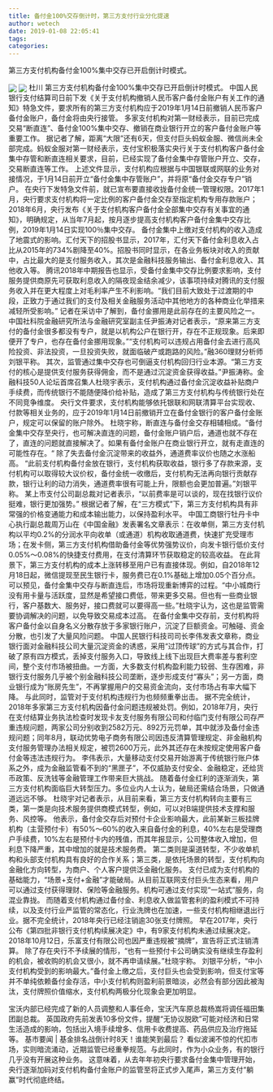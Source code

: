 ```yaml
---
title: 备付金100%交存倒计时，第三方支付行业分化提速
author: wetech
date: 2019-01-08 22:05:41
tags: 
categories: 
---
```

第三方支付机构备付金100%集中交存已开启倒计时模式。
<!-- more -->
<img align="center" border="0" src="https://imgcdn.yicai.com/uppics/images/2019/01/171ea22303732f70cb78acb0574f93c2.jpg" />
<img align="center" border="0" src="https://imgcdn.yicai.com/uppics/images/2019/01/b570f10d659ac53c8cee5ed8ac7a01e6.jpg" />
杜川
第三方支付机构备付金100%集中交存已开启倒计时模式。
中国人民银行支付结算司日前下发《关于支付机构撤销人民币客户备付金账户有关工作的通知》特急文件，要求所有的第三方支付机构应于2019年1月14日前撤销人民币客户备付金账户，备付金将由央行接管。
多家支付机构对第一财经表示，目前已完成交易“断直连”、备付金100%集中交存、撤销在商业银行开立的客户备付金账户等重要工作。
据记者了解，距离“大限”还有6天，但支付巨头蚂蚁金服、微信尚未全部完成。蚂蚁金服对第一财经表示，支付宝积极落实央行关于支付机构客户备付金集中存管和断直连相关要求，目前，已经实现了备付金集中存管账户开立、交存，交易断直连等工作。
上述文件显示，支付机构应根据与中国银联或网联的业务对接情况，于1月14日前开立“备付金集中存管账户”，并将原“备付金交存专户”销户。
在央行下发特急文件前，就已宣布要直接收拢备付金统一管理权限。2017年1月，央行要求支付机构将一定比例的客户备付金交存至指定机构专用存款账户；2018年6月，央行发布《关于支付机构客户备付金全部集中交存有关事宜的通知》，明确规定，从当年7月起，按月逐步提高支付机构客户备付金集中交存比例，2019年1月14日实现100％集中交存。
备付金集中上缴对支付机构的收入造成了地震式的影响。汇付天下的招股书显示，2017年，汇付天下备付金利息收入占比从2015年的734%剧降至40%。招股书同时显示，在各业务板块对收入的贡献中，占比最大的是支付服务收入，其次是金融科技服务输出、备付金利息收入、其他收入等。
腾讯2018年中期报告也显示，受备付金集中交存比例要求影响，支付服务提供商原先可获取利息收入的隔夜现金结余减少，该事项持续对腾讯的支付服务收入并在更大程度上对毛利率产生不利影响。“我们目前大致处于过渡期的中段，正致力于通过我们的支付及相关金融服务活动中其他地方的各种商业化举措来减轻所受影响。”
记者在采访中了解到，备付金挪用是此前存在的主要风险之一。中国社科院金融研究所法与金融研究室副主任尹振涛对记者表示，“原来第三方支付的备付金很多都没有专户，就是以机构公户在银行开，存在不正规现象。后来即便开了专户，也存在备付金挪用现象。”“支付机构可以违规占用备付金去进行高风险投资、非法投资，一旦投资失败，就面临破产或跑路的风险。”融360理财分析师刘银平称。
其次，监管通过集中交存也可倒逼支付机构回归行业本源。“第三方支付的核心是提供支付服务获得佣金，而不是通过沉淀资金获得收益。”尹振涛称。金融科技50人论坛首席召集人杜晓宇表示，支付机构通过备付金沉淀收益补贴商户手续费，而传统银行不能随便降价给补贴，造成了第三方支付机构与传统银行处在不同竞争维度。
央行文件要求，支付机构能够依托银联和网联清算平台实现收、付款等相关业务的，应于2019年1月14日前撤销开立在备付金银行的客户备付金账户，规定可以保留的账户除外。
杜晓宇称，断直连与备付金交存相辅相成。“备付金集中交存至央行，也可解决直连的问题，备付金账户销户后，通道也就不存在了，直连的问题就直接解决了。如果有备付金账户在商业银行开立，就有走直连的可能性存在。“
除了失去备付金沉淀带来的收益外，通道费率议价也随之水涨船高。
“此前支付机构备付金放在银行，支付机构获取收益，银行多了存款来源，支付机构可以取得较大议价权，备付金统一收缴后，支付机构无法再向银行贡献存款，银行让利的动力消失，通道费率很有可能上升，限额也会更加普遍。”刘银平称。
某上市支付公司副总裁对记者表示，“以前费率是可以谈的，现在找银行议价挺难，银行更加强势。”
根据记者了解，在“三方模式”下，第三方支付机构具有非常强的价格变通能力和成本输出能力，以保持盈利水平。
中国工商银行牡丹卡中心执行副总裁周万山在《中国金融》发表署名文章表示：在收单侧，第三方支付机构以平均0.2%的分润水平向收单（或通道）机构收取通道费，快速扩充受理市场；在发卡侧，第三方支付机构借助备付金等优势强势议价，向发卡银行低价支付0.05%～0.08%的快捷支付费用，在支付清算环节获取稳定的较高收益。
在此背景下，第三方支付机构的成本上涨转移至用户已有直接体现。例如，自2018年12月18日起，微信提现至民生银行卡，服务费已在0.1%基础上增加0.05个百分点。
可以预见，备付金集中交存与断直连后，市场将现重新博弈的过程。“中小城商行没有用卡量与活跃度，显然是希望接口费低，带来更多交易。但也有一些商业银行，客户基数大、服务好，接口费就可以要得高一些。”杜晓宇认为，这也是监管需要协调解决的问题，以免导致交易成本过高。
在备付金集中交存前，支付机构将客户备付金以自身名义分散存放于多家银行账户，沉淀了巨额资金。可触碰、资金分散，也引发了大量风险问题。
中国人民银行科技司司长李伟发表文章称，商业银行面对金融科技公司大量沉淀资金的诱惑，采用“过顶传球”的方式与其合作，打破了原有四方模式，丢掉支付服务入口，导致线上线下出现巨大费率差与套利空间，整个支付市场被扭曲。一方面，大多数支付机构盈利能力较弱、生存困难，非银行支付服务几乎被个别金融科技公司垄断，逐步形成支付“寡头”；另一方面，商业银行成为“账房先生”，不再掌握用户的交易资金流向，支付市场占有率大幅下降。
与此同时，监管对于支付机构违规行为也频频重拳出击。
据不完全统计，2018年多家第三方支付机构因备付金问题违规被处罚。例如，2018年7月，央行在支付结算业务执法检查时发现卡友支付服务有限公司和付临门支付有限公司存严重违规问题，两家公司分别收到2582万元、892万元罚单，其中就涉及备付金违规问题；同年8月，联动优势电子商务有限公司因违反清算管理规定、非金融机构支付服务管理办法相关规定，被罚2600万元，此外其还存在未按规定使用客户备付金等违法违规行为。
李伟表示，大量移动支付交易开始游离于传统银行账户体系之外，成为金融监管看不到的“黑匣子”，不仅威胁支付安全、金融稳定，还给货币政策、反洗钱等金融管理工作带来巨大挑战。
随着备付金红利的逐渐消失，第三方支付机构面临巨大转型压力。多位业内人士认为，破局还需结合场景，只做通道远远不够。
杜晓宇对记者表示，从目前来看，第三方支付机构转向主要有三类，第一类是向技术服务提供商模式转型，例如，可以对B端提供技术支撑和服务、风控等。
他表示，备付金交存后对预付卡企业影响最大，此前某新三板挂牌机构（主营预付卡）有50%～60%的收入来自备付金的利息，40%左右是受理商户手续费，10%左右是预付卡内的残值，而其年报显示，公司整体收入增加，但利息下降严重，其中增加的就是技术服务费。
第二类则是渠道转型，不少收单机构和头部支付机构具有良好的合作关系；第三类，是依托场景的转型，支付机构向金融化方向转型，为商户、个人客户提供泛金融化服务。
支付已成为支付机构的基础能力，“场景+支付+金融”才能破局。从目前互联网支付巨头生态来看，用户可以通过支付获得理财、保险等金融服务。机构可通过支付实现“一站式”服务，向混业靠拢。
而随着支付机构通过备付金、利息收入做监管套利的盈利模式不可持续，以及支付行业严监管的常态化，行业洗牌也在加速，一些支付机构相继退出行业。据不完全统计，2018年央行已经注销逾30张支付牌照。
早在2017年，央行公布《第四批非银行支付机构续展决定》中，有9家支付机构未通过续展决定。2018年10月12日，乐富支付有限公司也因严重违规被“摘牌”，宣告将正式注销清算。
除了存在央行不予续展的情形，“也有一些预付卡公司确实没有继续生存盈利的机会，被收购的机会又很小，就不再申请续展。”杜晓宇称。
刘银平分析，“中小支付机构受到的影响最大。”备付金上缴之后，支付巨头也会受到影响，但支付宝等并不单纯依赖备付金存活，中小支付机构则盈利前景暗淡，必然会有部分因此被淘汰，支付牌照价值缩水，支付机构两极分化现象会更加明显。
 
 
宝沃内部已经完成了新的人员调整和人事任命，宝沃汽车原总裁杨嵩将调任福田集团副总裁。
英国政府先前发表10多份文件，提醒“无协议脱欧”可能对经济和日常生活造成的影响，包括出入境手续增多、信用卡收费提高、药品供应及治疗拖延等。
基市要闻 | 基金排名战倒计时8天！谁能笑到最后？
看似波澜不惊的代扣市场，实则暗流涌动，近期监管已经重拳规范。与此同时，作为小众业务，有的银行几乎没有开展这种业务。
这意味着，从去年年初央行要求备付金集中管理开始，央行逐渐加码对支付机构备付金账户的监管至将正式步入尾声，第三方支付“躺赢”时代彻底终结。
